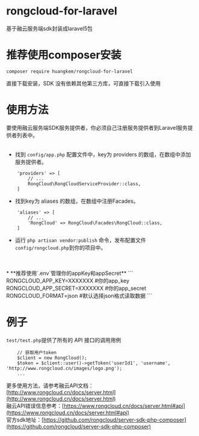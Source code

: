 # rongcloud-for-laravel
基于融云服务端sdk封装成laravel5包
# 推荐使用composer安装
```
composer require huangkem/rongcloud-for-laravel
```
直接下载安装，SDK 没有依赖其他第三方库，可直接下载引入使用
# 使用方法
要使用融云服务端SDK服务提供者，你必须自己注册服务提供者到Laravel服务提供者列表中。
<br>
<br>
* 找到 `config/app.php` 配置文件中，key为 providers 的数组，在数组中添加服务提供者。
```
    'providers' => [
        // ...
        RongCloud\RongCloudServiceProvider::class,
    ]
```
* 找到key为 aliases 的数组，在数组中注册Facades。
```
    'aliases' => [
        // ...
        'RongCloud' => RongCloud\Facades\RongCloud::class,
    ]
```
* 运行 `php artisan vendor:publish` 命令，发布配置文件`config/rongcloud.php`到你的项目中。
<br>
<br>
* **推荐使用`.env`管理你的appKey和appSecret**
```
    RONGCLOUD_APP_KEY=XXXXXXX #你的app_key
    RONGCLOUD_APP_SECRET=XXXXXXX #你的app_secret
    RONGCLOUD_FORMAT=json #默认选择json格式读取数据
```

# 例子
`test/test.php`提供了所有的 API 接口的调用用例
<br>
```
    // 获取用户token
    $client = new RongCloud();
    $token = $client::user()->getToken('userId1', 'username', 'http://www.rongcloud.cn/images/logo.png');
    ...
```
更多使用方法，请参考融云API文档：[http://www.rongcloud.cn/docs/server.html](http://www.rongcloud.cn/docs/server.html)
<br>
融云API错误信息参考：[https://www.rongcloud.cn/docs/server.html#api](https://www.rongcloud.cn/docs/server.html#api)
<br>
官方sdk地址：[https://github.com/rongcloud/server-sdk-php-composer](https://github.com/rongcloud/server-sdk-php-composer)
